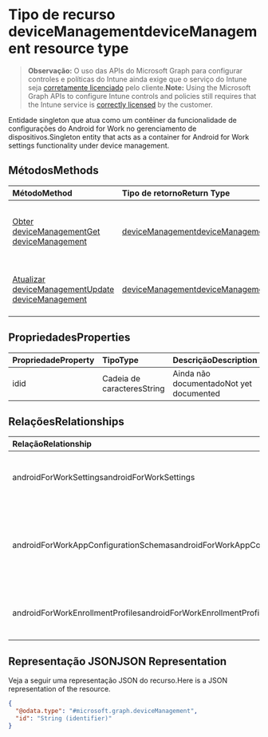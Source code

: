 # <a name="devicemanagement-resource-type"></a><span data-ttu-id="3e49c-101">Tipo de recurso deviceManagement</span><span class="sxs-lookup"><span data-stu-id="3e49c-101">deviceManagement resource type</span></span>

> <span data-ttu-id="3e49c-102">**Observação:** O uso das APIs do Microsoft Graph para configurar controles e políticas do Intune ainda exige que o serviço do Intune seja [corretamente licenciado](https://go.microsoft.com/fwlink/?linkid=839381) pelo cliente.</span><span class="sxs-lookup"><span data-stu-id="3e49c-102">**Note:** Using the Microsoft Graph APIs to configure Intune controls and policies still requires that the Intune service is [correctly licensed](https://go.microsoft.com/fwlink/?linkid=839381) by the customer.</span></span>

<span data-ttu-id="3e49c-103">Entidade singleton que atua como um contêiner da funcionalidade de configurações do Android for Work no gerenciamento de dispositivos.</span><span class="sxs-lookup"><span data-stu-id="3e49c-103">Singleton entity that acts as a container for Android for Work settings functionality under device management.</span></span>
## <a name="methods"></a><span data-ttu-id="3e49c-104">Métodos</span><span class="sxs-lookup"><span data-stu-id="3e49c-104">Methods</span></span>
|<span data-ttu-id="3e49c-105">Método</span><span class="sxs-lookup"><span data-stu-id="3e49c-105">Method</span></span>|<span data-ttu-id="3e49c-106">Tipo de retorno</span><span class="sxs-lookup"><span data-stu-id="3e49c-106">Return Type</span></span>|<span data-ttu-id="3e49c-107">Descrição</span><span class="sxs-lookup"><span data-stu-id="3e49c-107">Description</span></span>|
|:---|:---|:---|
|[<span data-ttu-id="3e49c-108">Obter deviceManagement</span><span class="sxs-lookup"><span data-stu-id="3e49c-108">Get deviceManagement</span></span>](../api/intune_androidforwork_devicemanagement_get.md)|[<span data-ttu-id="3e49c-109">deviceManagement</span><span class="sxs-lookup"><span data-stu-id="3e49c-109">deviceManagement</span></span>](../resources/intune_androidforwork_devicemanagement.md)|<span data-ttu-id="3e49c-110">Propriedades de leitura e relações do objeto [deviceManagement](../resources/intune_androidforwork_devicemanagement.md).</span><span class="sxs-lookup"><span data-stu-id="3e49c-110">Read properties and relationships of [plannerTaskDetails](../resources/intune_androidforwork_devicemanagement.md) object.</span></span>|
|[<span data-ttu-id="3e49c-111">Atualizar deviceManagement</span><span class="sxs-lookup"><span data-stu-id="3e49c-111">Update deviceManagement</span></span>](../api/intune_androidforwork_devicemanagement_update.md)|[<span data-ttu-id="3e49c-112">deviceManagement</span><span class="sxs-lookup"><span data-stu-id="3e49c-112">deviceManagement</span></span>](../resources/intune_androidforwork_devicemanagement.md)|<span data-ttu-id="3e49c-113">Atualiza as propriedades de um objeto [deviceManagement](../resources/intune_androidforwork_devicemanagement.md).</span><span class="sxs-lookup"><span data-stu-id="3e49c-113">Update the properties of a [calendar](../resources/intune_androidforwork_devicemanagement.md) object.</span></span>|

## <a name="properties"></a><span data-ttu-id="3e49c-114">Propriedades</span><span class="sxs-lookup"><span data-stu-id="3e49c-114">Properties</span></span>
|<span data-ttu-id="3e49c-115">Propriedade</span><span class="sxs-lookup"><span data-stu-id="3e49c-115">Property</span></span>|<span data-ttu-id="3e49c-116">Tipo</span><span class="sxs-lookup"><span data-stu-id="3e49c-116">Type</span></span>|<span data-ttu-id="3e49c-117">Descrição</span><span class="sxs-lookup"><span data-stu-id="3e49c-117">Description</span></span>|
|:---|:---|:---|
|<span data-ttu-id="3e49c-118">id</span><span class="sxs-lookup"><span data-stu-id="3e49c-118">id</span></span>|<span data-ttu-id="3e49c-119">Cadeia de caracteres</span><span class="sxs-lookup"><span data-stu-id="3e49c-119">String</span></span>|<span data-ttu-id="3e49c-120">Ainda não documentado</span><span class="sxs-lookup"><span data-stu-id="3e49c-120">Not yet documented</span></span>|

## <a name="relationships"></a><span data-ttu-id="3e49c-121">Relações</span><span class="sxs-lookup"><span data-stu-id="3e49c-121">Relationships</span></span>
|<span data-ttu-id="3e49c-122">Relação</span><span class="sxs-lookup"><span data-stu-id="3e49c-122">Relationship</span></span>|<span data-ttu-id="3e49c-123">Tipo</span><span class="sxs-lookup"><span data-stu-id="3e49c-123">Type</span></span>|<span data-ttu-id="3e49c-124">Descrição</span><span class="sxs-lookup"><span data-stu-id="3e49c-124">Description</span></span>|
|:---|:---|:---|
|<span data-ttu-id="3e49c-125">androidForWorkSettings</span><span class="sxs-lookup"><span data-stu-id="3e49c-125">androidForWorkSettings</span></span>|[<span data-ttu-id="3e49c-126">androidForWorkSettings</span><span class="sxs-lookup"><span data-stu-id="3e49c-126">androidForWorkSettings</span></span>](../resources/intune_androidforwork_androidforworksettings.md)|<span data-ttu-id="3e49c-127">A entidade singleton de configurações do Android for Work.</span><span class="sxs-lookup"><span data-stu-id="3e49c-127">The singleton Android for Work settings entity.</span></span>|
|<span data-ttu-id="3e49c-128">androidForWorkAppConfigurationSchemas</span><span class="sxs-lookup"><span data-stu-id="3e49c-128">androidForWorkAppConfigurationSchemas</span></span>|<span data-ttu-id="3e49c-129">Coleção [androidForWorkAppConfigurationSchema](../resources/intune_androidforwork_androidforworkappconfigurationschema.md)</span><span class="sxs-lookup"><span data-stu-id="3e49c-129">[androidForWorkAppConfigurationSchema](../resources/intune_androidforwork_androidforworkappconfigurationschema.md) collection</span></span>|<span data-ttu-id="3e49c-130">Entidades do esquema de configuração do aplicativo Android for Work.</span><span class="sxs-lookup"><span data-stu-id="3e49c-130">Android for Work app configuration schema entities.</span></span>|
|<span data-ttu-id="3e49c-131">androidForWorkEnrollmentProfiles</span><span class="sxs-lookup"><span data-stu-id="3e49c-131">androidForWorkEnrollmentProfiles</span></span>|<span data-ttu-id="3e49c-132">Coleção [androidForWorkEnrollmentProfile](../resources/intune_androidforwork_androidforworkenrollmentprofile.md)</span><span class="sxs-lookup"><span data-stu-id="3e49c-132">[androidForWorkEnrollmentProfile](../resources/intune_androidforwork_androidforworkenrollmentprofile.md) collection</span></span>|<span data-ttu-id="3e49c-133">Entidades do perfil de registro do Android for Work.</span><span class="sxs-lookup"><span data-stu-id="3e49c-133">Android for Work enrollment profile entities.</span></span>|

## <a name="json-representation"></a><span data-ttu-id="3e49c-134">Representação JSON</span><span class="sxs-lookup"><span data-stu-id="3e49c-134">JSON Representation</span></span>
<span data-ttu-id="3e49c-135">Veja a seguir uma representação JSON do recurso.</span><span class="sxs-lookup"><span data-stu-id="3e49c-135">Here is a JSON representation of the resource.</span></span>
<!-- {
  "blockType": "resource",
  "keyProperty": "id",
  "@odata.type": "microsoft.graph.deviceManagement"
}
-->
``` json
{
  "@odata.type": "#microsoft.graph.deviceManagement",
  "id": "String (identifier)"
}
```



